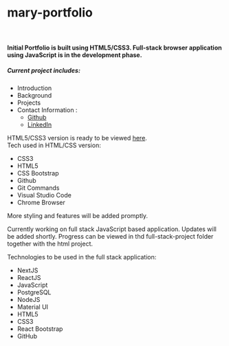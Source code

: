 # mary-portfolio

<br>

#### Initial Portfolio is built using HTML5/CSS3. Full-stack browser application using JavaScript is in the development phase.
##### Current project includes:
- Introduction
- Background
- Projects
- Contact Information :
   - [Github](https://github.com/maryjohnben)
   - [LinkedIn](http://linkedin.com/in/mary-benjamin)

HTML5/CSS3 version is ready to be viewed [here](https://maryjohnben.github.io/mary-portfolio/).
<br>
Tech used in HTML/CSS version:
- CSS3
- HTML5
- CSS Bootstrap
- Github
- Git Commands
- Visual Studio Code
- Chrome Browser
<p>More styling and features will be added promptly.</p>
<p>
Currently working on full stack JavaScript based application. Updates will be added shortly. Progress can be viewed in thd full-stack-project folder together with the html project.
</p>
<p> Technologies to be used in the full stack application: 

- NextJS
- ReactJS
- JavaScript
- PostgreSQL
- NodeJS
- Material UI
- HTML5
- CSS3
- React Bootstrap
- GitHub
</p>
